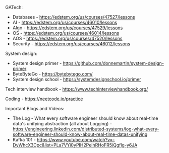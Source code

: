 GATech:
- Databases - https://edstem.org/us/courses/47527/lessons
- AI - https://edstem.org/us/courses/46010/lessons
- Algo - https://edstem.org/us/courses/47529/lessons
- OS - https://edstem.org/us/courses/46014/lessons
- AOS - https://edstem.org/us/courses/47520/lessons
- Security - https://edstem.org/us/courses/46012/lessons


System design:
- System design primer - https://github.com/donnemartin/system-design-primer
- ByteByteGo - https://bytebytego.com/
- System design school - https://systemdesignschool.io/primer

Tech interview handbook - https://www.techinterviewhandbook.org/

Coding - https://neetcode.io/practice


Important Blogs and Videos:
- The Log - What every software engineer should know about real-time data's unifying abstraction (all about Logging) - https://engineering.linkedin.com/distributed-systems/log-what-every-software-engineer-should-know-about-real-time-datas-unifying
- Kafka 101 - https://www.youtube.com/watch?v=-DyWhcX3Dpc&list=PLa7VYi0yPIH2PelhRHoFR5iQgflg-y6JA
